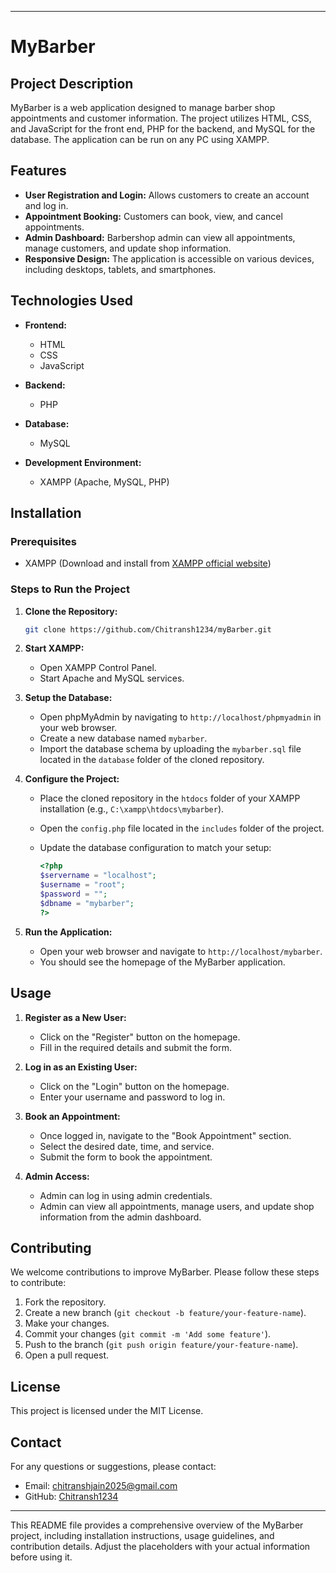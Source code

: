 
---

# MyBarber

## Project Description

MyBarber is a web application designed to manage barber shop appointments and customer information. The project utilizes HTML, CSS, and JavaScript for the front end, PHP for the backend, and MySQL for the database. The application can be run on any PC using XAMPP.

## Features

- **User Registration and Login:** Allows customers to create an account and log in.
- **Appointment Booking:** Customers can book, view, and cancel appointments.
- **Admin Dashboard:** Barbershop admin can view all appointments, manage customers, and update shop information.
- **Responsive Design:** The application is accessible on various devices, including desktops, tablets, and smartphones.

## Technologies Used

- **Frontend:**
  - HTML
  - CSS
  - JavaScript

- **Backend:**
  - PHP

- **Database:**
  - MySQL

- **Development Environment:**
  - XAMPP (Apache, MySQL, PHP)

## Installation

### Prerequisites

- XAMPP (Download and install from [XAMPP official website](https://www.apachefriends.org/index.html))

### Steps to Run the Project

1. **Clone the Repository:**

   ```bash
   git clone https://github.com/Chitransh1234/myBarber.git
   ```

2. **Start XAMPP:**
   - Open XAMPP Control Panel.
   - Start Apache and MySQL services.

3. **Setup the Database:**
   - Open phpMyAdmin by navigating to `http://localhost/phpmyadmin` in your web browser.
   - Create a new database named `mybarber`.
   - Import the database schema by uploading the `mybarber.sql` file located in the `database` folder of the cloned repository.

4. **Configure the Project:**
   - Place the cloned repository in the `htdocs` folder of your XAMPP installation (e.g., `C:\xampp\htdocs\mybarber`).
   - Open the `config.php` file located in the `includes` folder of the project.
   - Update the database configuration to match your setup:

     ```php
     <?php
     $servername = "localhost";
     $username = "root";
     $password = "";
     $dbname = "mybarber";
     ?>
     ```

5. **Run the Application:**
   - Open your web browser and navigate to `http://localhost/mybarber`.
   - You should see the homepage of the MyBarber application.

## Usage

1. **Register as a New User:**
   - Click on the "Register" button on the homepage.
   - Fill in the required details and submit the form.

2. **Log in as an Existing User:**
   - Click on the "Login" button on the homepage.
   - Enter your username and password to log in.

3. **Book an Appointment:**
   - Once logged in, navigate to the "Book Appointment" section.
   - Select the desired date, time, and service.
   - Submit the form to book the appointment.

4. **Admin Access:**
   - Admin can log in using admin credentials.
   - Admin can view all appointments, manage users, and update shop information from the admin dashboard.

## Contributing

We welcome contributions to improve MyBarber. Please follow these steps to contribute:

1. Fork the repository.
2. Create a new branch (`git checkout -b feature/your-feature-name`).
3. Make your changes.
4. Commit your changes (`git commit -m 'Add some feature'`).
5. Push to the branch (`git push origin feature/your-feature-name`).
6. Open a pull request.

## License

This project is licensed under the MIT License.

## Contact

For any questions or suggestions, please contact:

- Email: chitranshjain2025@gmail.com
- GitHub: [Chitransh1234](https://github.com/Chitransh1234)

---

This README file provides a comprehensive overview of the MyBarber project, including installation instructions, usage guidelines, and contribution details. Adjust the placeholders with your actual information before using it.
